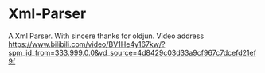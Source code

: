 # Xml-Parser
A Xml Parser.
With sincere thanks for oldjun.
Video address https://www.bilibili.com/video/BV1He4y167kw/?spm_id_from=333.999.0.0&vd_source=4d8429c03d33a9cf967c7dcefd21ef9f
